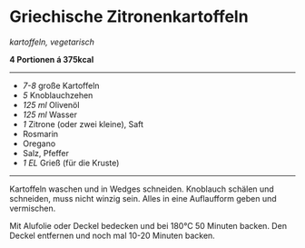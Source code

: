 # Griechische Zitronenkartoffeln

*kartoffeln, vegetarisch*

**4 Portionen á 375kcal**

---

- *7-8* große Kartoffeln
- *5* Knoblauchzehen
- *125 ml* Olivenöl
- *125 ml* Wasser
- *1* Zitrone (oder zwei kleine), Saft
- Rosmarin
- Oregano
- Salz, Pfeffer
- *1 EL* Grieß (für die Kruste)

---

Kartoffeln waschen und in Wedges schneiden.
Knoblauch schälen und schneiden, muss nicht winzig sein.
Alles in eine Auflaufform geben und vermischen.

Mit Alufolie oder Deckel bedecken und bei 180°C 50 Minuten backen.
Den Deckel entfernen und noch mal 10-20 Minuten backen.
